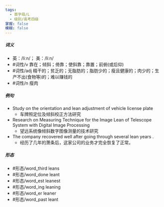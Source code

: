 ```yaml
---
tags:
  - 首字母/L
  - 级别/高考四级
掌握: false
模糊: false
---
```

##### 词义
- 英：/liːn/； 美：/liːn/
- #词性/v  靠在；倾斜；倚靠；使斜靠；靠置；前俯(或后仰)
- #词性/adj  精干的；贫乏的；无脂肪的；脂肪少的；瘦且健康的；肉少的；生产不出(食物等)的；难以赚钱的
- #词性/n  瘦肉
##### 例句
- Study on the orientation and lean adjustment of vehicle license plate
	- 车牌照定位及倾斜校正方法研究
- Research on Measuring Technique for the Image Lean of Telescope System with Digital Image Processing
	- 望远系统像倾斜数字图像测量的技术研究
- The company recovered well after going through several lean years .
	- 经历了几年的萧条后，这家公司的业务才完全恢复了正常。
##### 形态
- #形态/word_third leans
- #形态/word_done leant
- #形态/word_est leanest
- #形态/word_ing leaning
- #形态/word_er leaner
- #形态/word_past leant

